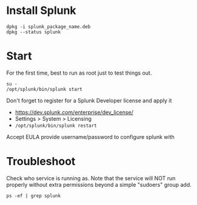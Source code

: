 # Install Splunk
```
dpkg -i splunk_package_name.deb
dpkg --status splunk
```

# Start
For the first time, best to run as root just to test things out.
```
su -
/opt/splunk/bin/splunk start
```

Don't forget to register for a Splunk Developer license and apply it
- https://dev.splunk.com/enterprise/dev_license/
- Settings > System > Licensing
- ```/opt/splunk/bin/splunk restart```

Accept EULA
provide username/password to configure splunk with

# Troubleshoot
Check who service is running as. Note that the service will NOT run properly without extra permissions beyond a simple "sudoers" group add.
```
ps -ef | grep splunk
```

